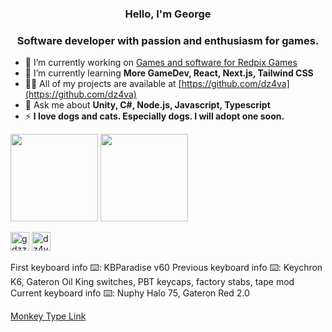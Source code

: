 <h3 align="center">Hello, I'm George</h3>
<h3 align="center">Software developer with passion and enthusiasm for games.</h3>

- 🔭 I’m currently working on [Games and software for Redpix Games](https://redpixgames.com)
- 🌱 I’m currently learning **More GameDev, React, Next.js, Tailwind CSS**
- 👨‍💻 All of my projects are available at [https://github.com/dz4va](https://github.com/dz4va)
- 💬 Ask me about **Unity, C#, Node.js, Javascript, Typescript**
- ⚡ **I love dogs and cats. Especially dogs. I will adopt one soon.**

<p>
<img src="https://github-readme-stats.vercel.app/api?username=dz4va&count_private=true&show_icons=true&theme=blueberry&include_all_commits=true&count_private=true" height="140em"/>
<img src="https://github-readme-stats.vercel.app/api/top-langs/?username=dz4va&show_icons=true&layout=compact&cache_seconds=1800&langs_count=8&theme=blueberry&count_private=true&show_icons=true" height="140em"/>
</p>

<p align="left"> <a href="https://twitter.com/gdzzz_" target="blank"><img src="https://img.shields.io/twitter/follow/gdzzz_?logo=twitter&style=for-the-badge" alt="gdzzz_" height="30em" /></a> <img src="https://komarev.com/ghpvc/?username=dz4va&label=Profile%20views&color=0e75b6&style=flat" alt="dz4va" height="30em"/> </p>

First keyboard info ⌨️: KBParadise v60
Previous keyboard info ⌨️: Keychron K6, Gateron Oil King switches, PBT keycaps, factory stabs, tape mod
Current keyboard info ⌨️: Nuphy Halo 75, Gateron Red 2.0

[Monkey Type Link](https://monkeytype.com/profile/dz4va)
